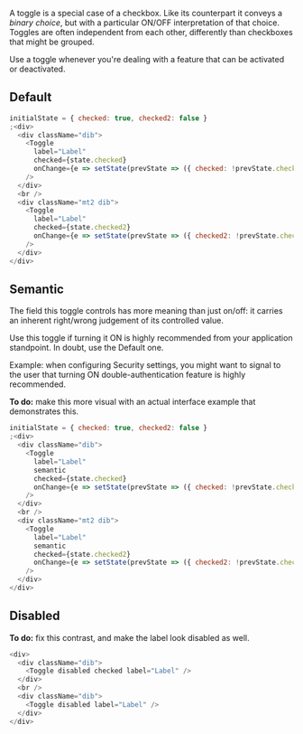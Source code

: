 A toggle is a special case of a checkbox. Like its counterpart it conveys a _binary choice_, but with a particular ON/OFF interpretation of that choice. Toggles are often independent from each other, differently than checkboxes that might be grouped.

Use a toggle whenever you're dealing with a feature that can be activated or deactivated.

## Default

```js
initialState = { checked: true, checked2: false }
;<div>
  <div className="dib">
    <Toggle
      label="Label"
      checked={state.checked}
      onChange={e => setState(prevState => ({ checked: !prevState.checked }))}
    />
  </div>
  <br />
  <div className="mt2 dib">
    <Toggle
      label="Label"
      checked={state.checked2}
      onChange={e => setState(prevState => ({ checked2: !prevState.checked2 }))}
    />
  </div>
</div>
```

## Semantic

The field this toggle controls has more meaning than just on/off: it carries an inherent right/wrong judgement of its controlled value.

Use this toggle if turning it ON is highly recommended from your application standpoint. In doubt, use the Default one.

Example: when configuring Security settings, you might want to signal to the user that turning ON double-authentication feature is highly recommended.

**To do:** make this more visual with an actual interface example that demonstrates this.

```js
initialState = { checked: true, checked2: false }
;<div>
  <div className="dib">
    <Toggle
      label="Label"
      semantic
      checked={state.checked}
      onChange={e => setState(prevState => ({ checked: !prevState.checked }))}
    />
  </div>
  <br />
  <div className="mt2 dib">
    <Toggle
      label="Label"
      semantic
      checked={state.checked2}
      onChange={e => setState(prevState => ({ checked2: !prevState.checked2 }))}
    />
  </div>
</div>
```

## Disabled

**To do:** fix this contrast, and make the label look disabled as well.

```js
<div>
  <div className="dib">
    <Toggle disabled checked label="Label" />
  </div>
  <br />
  <div className="dib">
    <Toggle disabled label="Label" />
  </div>
</div>
```
